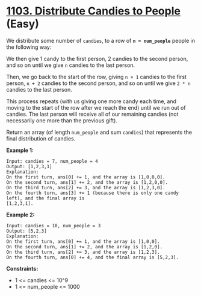 # [1103. Distribute Candies to People][link] (Easy)

[link]: https://leetcode.com/problems/distribute-candies-to-people/

We distribute some number of `candies`, to a row of **`n = num_people`** people in the following
way:

We then give 1 candy to the first person, 2 candies to the second person, and so on until we give
`n` candies to the last person.

Then, we go back to the start of the row, giving `n + 1` candies to the first person, `n + 2`
candies to the second person, and so on until we give `2 * n` candies to the last person.

This process repeats (with us giving one more candy each time, and moving to the start of the row
after we reach the end) until we run out of candies.  The last person will receive all of our
remaining candies (not necessarily one more than the previous gift).

Return an array (of length `num_people` and sum `candies`) that represents the final distribution of
candies.

**Example 1:**

```
Input: candies = 7, num_people = 4
Output: [1,2,3,1]
Explanation:
On the first turn, ans[0] += 1, and the array is [1,0,0,0].
On the second turn, ans[1] += 2, and the array is [1,2,0,0].
On the third turn, ans[2] += 3, and the array is [1,2,3,0].
On the fourth turn, ans[3] += 1 (because there is only one candy left), and the final array is
[1,2,3,1].
```

**Example 2:**

```
Input: candies = 10, num_people = 3
Output: [5,2,3]
Explanation:
On the first turn, ans[0] += 1, and the array is [1,0,0].
On the second turn, ans[1] += 2, and the array is [1,2,0].
On the third turn, ans[2] += 3, and the array is [1,2,3].
On the fourth turn, ans[0] += 4, and the final array is [5,2,3].
```

**Constraints:**

- 1 <= candies <= 10^9
- 1 <= num\_people <= 1000
